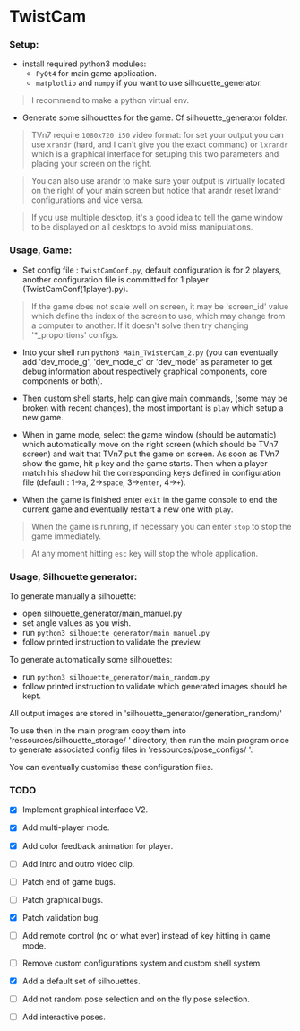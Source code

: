 TwistCam
=====================

### Setup:

- install required python3 modules: <br>
  - `PyQt4` for main game application. <br>
  - `matplotlib` and `numpy` if you want to use silhouette_generator.  

> I recommend to make a python virtual env.

- Generate some silhouettes for the game. Cf silhouette_generator folder.

> TVn7 require `1080x720 i50` video format: for set your output 
you can use `xrandr` (hard, and I can't give you the exact command) 
or `lxrandr` which is a graphical interface for setuping this two 
parameters and placing your screen on the right.

> You can also use arandr  to make sure your output is virtually located 
on the right of your main screen but notice that arandr reset lxrandr 
configurations and vice versa.

> If you use multiple desktop, it's a good idea to tell the game window 
to be displayed on all desktops to avoid miss manipulations.

### Usage, Game:

- Set config file : `TwistCamConf.py`, default configuration is for 2 players, 
another configuration file is committed for 1 player (TwistCamConf(1player).py).

> If the game does not scale well on screen, it may be 'screen_id' value which 
define the index of the screen to use, which may change from a computer to another. 
If it doesn't solve then try changing '*_proportions' configs.

- Into your shell run `python3 Main_TwisterCam_2.py` 
(you can eventually add 'dev_mode_g', 'dev_mode_c' or 'dev_mode' as 
parameter to get debug information about respectively graphical 
components, core components or both).

- Then custom shell starts, help can give main commands, (some may be broken 
with recent changes), the most important is `play` which setup a new game.

- When in game mode, select the game window (should be automatic) which 
automatically move on the right screen (which should be TVn7 screen) and 
wait that TVn7 put the game on screen. As soon as TVn7 show the game, 
hit `p` key and the game starts. Then when a player match his shadow hit 
the corresponding keys defined in configuration file (default : 1->`a`, 
2->`space`, 3->`enter`, 4->`+`).

- When the game is finished enter `exit` in the game console to end 
the current game and eventually restart a new one with `play`.

> When the game is running, if necessary you can enter `stop` to 
stop the game immediately.

> At any moment hitting `esc` key will stop the whole application.

### Usage, Silhouette generator:

To generate manually a silhouette:

- open silhouette_generator/main_manuel.py
- set angle values as you wish.
- run `python3 silhouette_generator/main_manuel.py`
- follow printed instruction to validate the preview.

To generate automatically some silhouettes:

- run `python3 silhouette_generator/main_random.py`
- follow printed instruction to validate which generated images 
should be kept.

All output images are stored in 'silhouette_generator/generation_random/'

To use then in the main program copy them into 'ressources/silhouette_storage/ ' 
directory, then run the main program once to generate associated 
config files in 'ressources/pose_configs/ '. 

You can eventually customise these configuration files. 

### TODO

- [X] Implement graphical interface V2.

- [X] Add multi-player mode.

- [X] Add color feedback animation for player.

- [ ] Add Intro and outro video clip.

- [ ] Patch end of game bugs.

- [ ] Patch graphical bugs.

- [X] Patch validation bug.

- [ ] Add remote control (nc or what ever) instead of key hitting in 
game mode.

- [ ] Remove custom configurations system and custom shell system.

- [X] Add a default set of silhouettes.

- [ ] Add not random pose selection and on the fly pose selection.

- [ ] Add interactive poses.
